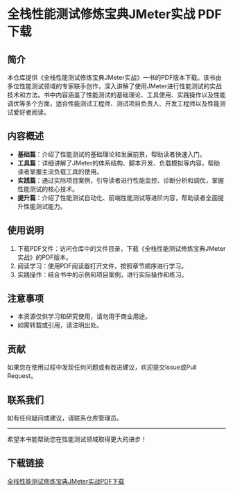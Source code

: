 # 全栈性能测试修炼宝典JMeter实战 PDF下载

## 简介

本仓库提供《全栈性能测试修炼宝典JMeter实战》一书的PDF版本下载。该书由多位性能测试领域的专家联手创作，深入讲解了使用JMeter进行性能测试的实战技术和方法。书中内容涵盖了性能测试的基础理论、工具使用、实践操作以及性能调优等多个方面，适合性能测试工程师、测试项目负责人、开发工程师以及性能测试爱好者阅读。

## 内容概述

- **基础篇**：介绍了性能测试的基础理论和发展前景，帮助读者快速入门。
- **工具篇**：详细讲解了JMeter的体系结构、脚本开发、负载模拟等内容，帮助读者掌握主流负载工具的使用。
- **实践篇**：通过实际项目案例，引导读者进行性能监控、诊断分析和调优，掌握性能测试的核心技术。
- **提升篇**：介绍了性能测试自动化、前端性能测试等进阶内容，帮助读者全面提升性能测试能力。

## 使用说明

1. 下载PDF文件：访问仓库中的文件目录，下载《全栈性能测试修炼宝典JMeter实战》的PDF版本。
2. 阅读学习：使用PDF阅读器打开文件，按照章节顺序进行学习。
3. 实践操作：结合书中的示例和项目案例，进行实际操作和练习。

## 注意事项

- 本资源仅供学习和研究使用，请勿用于商业用途。
- 如需转载或引用，请注明出处。

## 贡献

如果您在使用过程中发现任何问题或有改进建议，欢迎提交Issue或Pull Request。

## 联系我们

如有任何疑问或建议，请联系仓库管理员。

---

希望本书能帮助您在性能测试领域取得更大的进步！

## 下载链接

[全栈性能测试修炼宝典JMeter实战PDF下载](https://pan.quark.cn/s/f34d3cde6ce0)